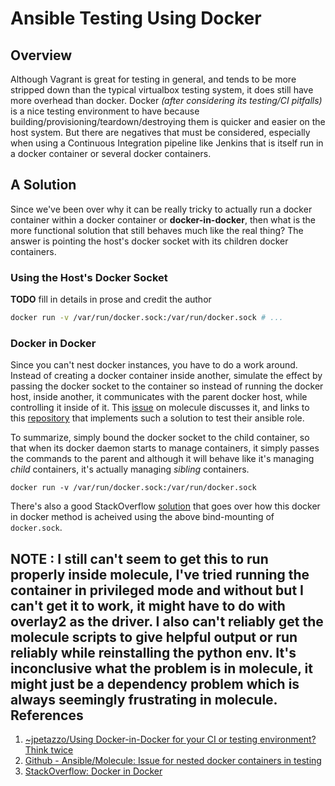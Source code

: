 Ansible Testing Using Docker
============================

Overview
--------

Although Vagrant is great for testing in general, and tends to be more stripped down than the typical virtualbox testing system, it does still have more overhead than docker. Docker *(after considering its testing/CI pitfalls)* is a nice testing environment to have because building/provisioning/teardown/destroying them is quicker and easier on the host system. But there are negatives that must be considered, especially when using a Continuous Integration pipeline like Jenkins that is itself run in a docker container or several docker containers.


A Solution
----------

Since we've been over why it can be really tricky to actually run a docker container within a docker container or **docker-in-docker**, then what is the more functional solution that still behaves much like the real thing? The answer is pointing the host's docker socket with its children docker containers.

### Using the Host's Docker Socket

**TODO** fill in details in prose and credit the author

```sh
docker run -v /var/run/docker.sock:/var/run/docker.sock # ...
```

### Docker in Docker

Since you can't nest docker instances, you have to do a work around. Instead of creating a docker container inside another, simulate the effect by passing the docker socket to the container so instead of running the docker host, inside another, it communicates with the parent docker host, while controlling it inside of it. This [issue][02] on molecule discusses it, and links to this [repository][03] that implements such a solution to test their ansible role.

To summarize, simply bound the docker socket to the child container, so that when its docker daemon starts to manage containers, it simply passes the commands to the parent and although it will behave like it's managing *child* containers, it's actually managing *sibling* containers.

`docker run -v /var/run/docker.sock:/var/run/docker.sock`

There's also a good StackOverflow [solution][04] that goes over how this docker in docker method is acheived using the above bind-mounting of `docker.sock`.

**NOTE** : I still can't seem to get this to run properly inside molecule, I've tried running the container in privileged mode and without but I can't get it to work, it might have to do with overlay2 as the driver. I also can't reliably get the molecule scripts to give helpful output or run reliably while reinstalling the python env. It's inconclusive what the problem is in molecule, it might just be a dependency problem which is always seemingly frustrating in molecule.
References
----------

1. [~jpetazzo/Using Docker-in-Docker for your CI or testing environment? Think twice][01]
2. [Github - Ansible/Molecule: Issue for nested docker containers in testing][02]
4. [StackOverflow: Docker in Docker][04]


[01]: https://jpetazzo.github.io/2015/09/03/do-not-use-docker-in-docker-for-ci/ "~jpetazzo/Using Docker-in-Docker for your CI or testing environment? Think twice"
[02]: https://github.com/ansible/molecule/issues/1322 "Github - Ansible/Molecule: Issue for nested docker containers in testing"
[03]: https://github.com/ome/ansible-role-prometheus/blob/0.2.0/molecule.yml "Github ome/ansible-role-prometheus: molecule.yml"
[04]: https://stackoverflow.com/questions/27879713/is-it-ok-to-run-docker-from-inside-docker "StackOverflow: Docker in Docker"
